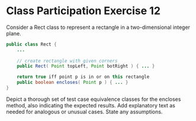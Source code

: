 # Class Participation Exercise 12

Consider a Rect class to represent a rectangle in a two-dimensional integer plane.

``` java
public class Rect {
    ...
    
    // create rectangle with given corners
    public Rect( Point topLeft, Point botRight ) { ... }

    return true iff point p is in or on this rectangle
    public boolean encloses( Point p ) { ... }
}
```

Depict a thorough set of test case equivalence classes for the encloses method, also indicating the expected results. Add explanatory text as needed for analogous or unusual cases. State any assumptions.
